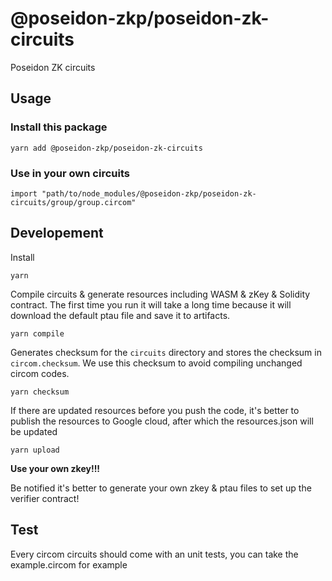 # @poseidon-zkp/poseidon-zk-circuits

Poseidon ZK circuits

## Usage

### Install this package
`yarn add @poseidon-zkp/poseidon-zk-circuits`

### Use in your own circuits

`import "path/to/node_modules/@poseidon-zkp/poseidon-zk-circuits/group/group.circom"` 

## Developement

Install

`yarn`

Compile circuits & generate resources including WASM & zKey & Solidity contract.
The first time you run it will take a long time because it will download the default ptau file
and save it to artifacts.

`yarn compile`

Generates checksum for the `circuits` directory and stores the checksum in `circom.checksum`. We use this checksum to avoid compiling unchanged circom codes.

`yarn checksum`

If there are updated resources before you push the code, it's better to publish the resources to Google cloud, after which the resources.json will be updated

`yarn upload`

**Use your own zkey!!!**

Be notified it's better to generate your own zkey & ptau files to set up the verifier contract!


## Test

Every circom circuits should come with an unit tests, you can take the example.circom for example
